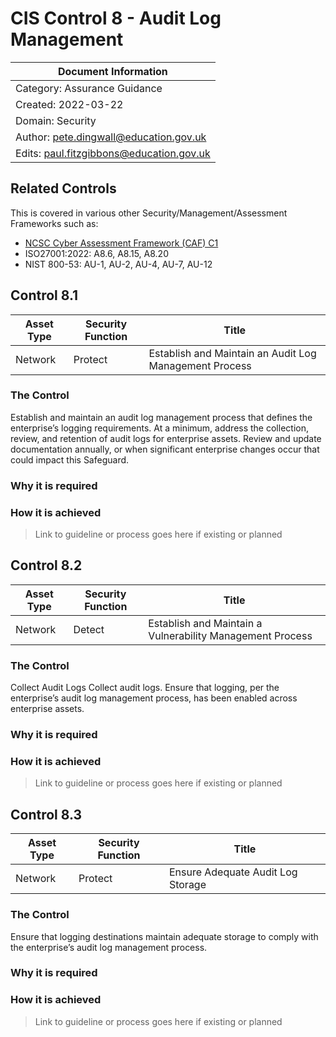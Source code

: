 # CIS Control 8 - Audit Log Management

| Document Information |
------------------------|
| Category: Assurance Guidance |
| Created: 2022-03-22 |
| Domain: Security |
| Author: pete.dingwall@education.gov.uk |
| Edits: paul.fitzgibbons@education.gov.uk |

## Related Controls 
This is covered in various other Security/Management/Assessment Frameworks such as:
* [NCSC Cyber Assessment Framework (CAF) C1](https://www.ncsc.gov.uk/collection/caf/caf-principles-and-guidance/c-1-security-monitoring)
* ISO27001:2022: A8.6, A8.15, A8.20
* NIST 800-53: AU-1, AU-2, AU-4, AU-7, AU-12

## Control 8.1

| Asset Type | Security Function | Title| 
---| ---| ---|
|Network |Protect |Establish and Maintain an Audit Log Management Process|

### The Control

Establish and maintain an audit log management process that defines the enterprise’s logging requirements. At a minimum, address the collection, review, and retention of audit logs for enterprise assets. Review and update documentation annually, or when significant enterprise changes occur that could impact this Safeguard.

### Why it is required

### How it is achieved

>Link to guideline or process goes here if existing or planned

## Control 8.2

| Asset Type | Security Function | Title| 
---| ---| ---|
|Network |Detect |Establish and Maintain a Vulnerability Management Process|

### The Control

Collect Audit Logs	Collect audit logs. Ensure that logging, per the enterprise’s audit log management process, has been enabled across enterprise assets.

### Why it is required

### How it is achieved

>Link to guideline or process goes here if existing or planned

## Control 8.3

| Asset Type | Security Function | Title| 
---| ---| ---|
|Network |Protect |Ensure Adequate Audit Log Storage|

### The Control

Ensure that logging destinations maintain adequate storage to comply with the enterprise’s audit log management process.

### Why it is required

### How it is achieved

>Link to guideline or process goes here if existing or planned

